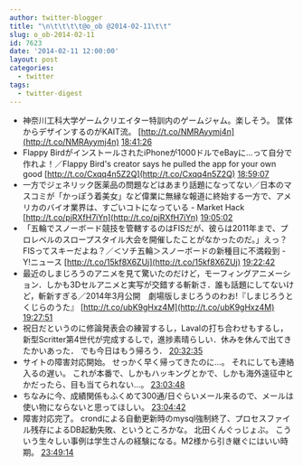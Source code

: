 ```yaml
---
author: twitter-blogger
title: "\n\t\t\t\t@o_ob @2014-02-11\t\t"
slug: o_ob-2014-02-11
id: 7623
date: '2014-02-11 12:00:00'
layout: post
categories:
  - twitter
tags:
  - twitter-digest
---
```


*   神奈川工科大学ゲームクリエイター特訓内のゲームジャム。楽しそう。 筐体からデザインするのがKAIT流。 [http://t.co/NMRAyymj4n](http://t.co/NMRAyymj4n) [18:41:26](https://twitter.com/o_ob/statuses/433173925237751808)
*   Flappy BirdがインストールされたiPhoneが1000ドルでeBayに…って自分で作れよ！／Flappy Bird's creator says he pulled the app for your own good [http://t.co/Cxqq4n5Z2Q](http://t.co/Cxqq4n5Z2Q) [18:59:07](https://twitter.com/o_ob/statuses/433178373968261120)
*   一方でジェネリック医薬品の問題などはあまり話題になってない／日本のマスコミが「かっぽう着美女」など偉業に無縁な報道に終始する一方で、アメリカのバイオ業界は、すごいコトになっている - Market Hack [http://t.co/pjRXfH7iYn](http://t.co/pjRXfH7iYn) [19:05:02](https://twitter.com/o_ob/statuses/433179864871354369)
*   「五輪でスノーボード競技を管轄するのはFISだが、彼らは2011年まで、プロレベルのスロープスタイル大会を開催したことがなかったのだ。」えっ？FISってスキーだよね？／＜ソチ五輪＞スノーボードの新種目に不満殺到 - Y!ニュース [http://t.co/15kf8X6ZUj](http://t.co/15kf8X6ZUj) [19:22:42](https://twitter.com/o_ob/statuses/433184311383044096)
*   最近のしまじろうのアニメを見て驚いたのだけど，モーフィングアニメーション．しかも3Dセルアニメと実写が交錯する斬新さ．誰も話題にしてないけど，斬新すぎる／2014年3月公開　劇場版しまじろうのわお!『しまじろうとくじらのうた』 [http://t.co/ubK9gHxz4M](http://t.co/ubK9gHxz4M) [19:27:51](https://twitter.com/o_ob/statuses/433185608211496960)
*   祝日だというのに修論発表会の練習するし，Lavalの打ち合わせもするし，新型Scritter第4世代が完成するしで，進捗素晴らしい．休みを休んで出てきたかいあった． でも今日はもう帰ろう． [20:32:35](https://twitter.com/o_ob/statuses/433201895612481536)
*   サイトの障害対応開始。 せっかく早く帰ってきたのに…。 それにしても連絡入るの遅い。 これが本番で、しかもハッキングとかで、しかも海外遠征中とかだったら、目も当てられない…。 [23:03:48](https://twitter.com/o_ob/statuses/433239950432038912)
*   ちなみに今、成績関係もふくめて300通/日ぐらいメール来るので、メールは使い物にならないと思ってほしい。 [23:04:42](https://twitter.com/o_ob/statuses/433240176962203648)
*   障害対応完了。 crondによる自動更新時のmysql強制終了、プロセスファイル残存によるDB起動失敗、というところかな。 北田くんぐっじょぶ。 こういう生々しい事例は学生さんの経験になる。M2様から引き継ぐにはいい時期。 [23:49:14](https://twitter.com/o_ob/statuses/433251384838729728)